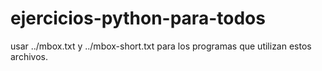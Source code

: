 # ejercicios-python-para-todos

usar ../mbox.txt y ../mbox-short.txt para los programas que utilizan estos archivos.
